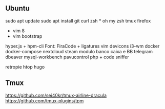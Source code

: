 ## Ubuntu 
sudo apt update
sudo apt install 
git 
curl
zsh
    * oh my zsh
tmux
firefox 

- vim 8
- vim bootstrap

hyper.js + hpm-cli 
Font: FiraCode + ligatures
vim devicons
i3-wm
docker
	docker-compose
nextcloud
steam
modulo banco caixa e BB
telegram
dbeaver
mysql-workbench
pavucontrol
php + code sniffer

retropie
htop
hugo

## Tmux
https://github.com/sei40kr/tmux-airline-dracula  
https://github.com/tmux-plugins/tpm

